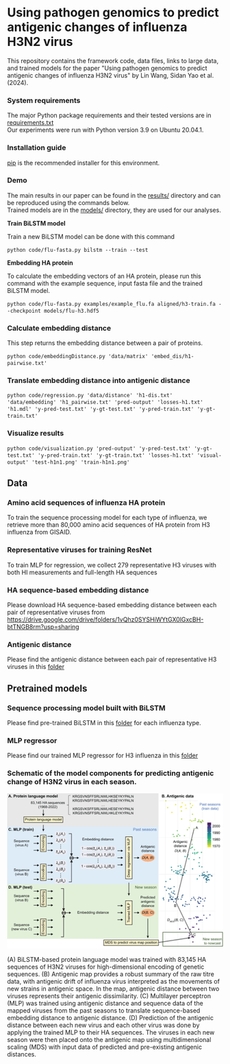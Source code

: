 # Using pathogen genomics to predict antigenic changes of influenza H3N2 virus
This repository contains the framework code, data files, links to large data, and trained models for the paper "Using pathogen genomics to predict antigenic changes of influenza H3N2 virus" by Lin Wang, Sidan Yao et al.(2024).

### System requirements
The major Python package requirements and their tested versions are in [requirements.txt](requirements.txt)    
Our experiments were run with Python version 3.9 on Ubuntu 20.04.1.

### Installation guide
[pip](https://packaging.python.org/en/latest/key_projects/#pip) is the recommended installer for this environment.  

### Demo

The main results in our paper can be found in the [results/](results) directory and can be reproduced using the commands below.  
Trained models are in the [models/](models) directory, they are used for our analyses.  

**Train BiLSTM model**

Train a new BiLSTM model can be done with this command

```
python code/flu-fasta.py bilstm --train --test
```

**Embedding HA protein**  

To calculate the embedding vectors of an HA protein, please run this command with the example sequence, input fasta file and the trained BiLSTM model.

```
python code/flu-fasta.py examples/example_flu.fa aligned/h3-train.fa --checkpoint models/flu-h3.hdf5
```

### Calculate embedding distance
This step returns the embedding distance between a pair of proteins.
```
python code/embeddingDistance.py 'data/matrix' 'embed_dis/h1-pairwise.txt'
```

### Translate embedding distance into antigenic distance 
```
python code/regression.py 'data/distance' 'h1-dis.txt' 'data/embedding' 'h1_pairwise.txt' 'pred-output' 'losses-h1.txt' 'h1.mdl' 'y-pred-test.txt' 'y-gt-test.txt' 'y-pred-train.txt' 'y-gt-train.txt'
```

### Visualize results
```
python code/visualization.py 'pred-output' 'y-pred-test.txt' 'y-gt-test.txt' 'y-pred-train.txt' 'y-gt-train.txt' 'losses-h1.txt' 'visual-output' 'test-h1n1.png' 'train-h1n1.png'
```

## Data

### Amino acid sequences of influenza HA protein
To train the sequence processing model for each type of influenza, we retrieve more than 80,000 amino acid sequences of HA protein from H3 influenza from GISAID.

### Representative viruses for training ResNet
To train MLP for regression, we collect 279 representative H3 viruses with both HI measurements and full-length HA sequences

### HA sequence-based embedding distance
Please download HA sequence-based embedding distance between each pair of representative viruses from https://drive.google.com/drive/folders/1vQhz0SYSHiWYtGX0lGxcBH-btTNGB8rm?usp=sharing

### Antigenic distance 
Please find the antigenic distance between each pair of representative H3 viruses in this [folder](data/distance/)

## Pretrained models

### Sequence processing model built with BiLSTM
Please find pre-trained BiLSTM in this [folder](/models/trained_sequence_models) for each influenza type.

### MLP regressor
Please find our trained MLP regressor for H3 influenza in this [folder](/models/trained_regression_models) 


### Schematic of the model components for predicting antigenic change of H3N2 virus in each season.

![Image text](https://github.com/AntigenicStudy/AntigenicMapping/blob/main/img/Fig1_ABCD.jpg)

(A) BiLSTM-based protein language model was trained with 83,145 HA sequences of H3N2 viruses for high-dimensional encoding of genetic sequences. (B) Antigenic map provides a robust summary of the raw titre data, with antigenic drift of influenza virus interpreted as the movements of new strains in antigenic space. In the map, antigenic distance between two viruses represents their antigenic dissimilarity. (C) Multilayer perceptron (MLP) was trained using antigenic distance and sequence data of the mapped viruses from the past seasons to translate sequence-based embedding distance to antigenic distance. (D) Prediction of the antigenic distance between each new virus and each other virus was done by applying the trained MLP to their HA sequences. The viruses in each new season were then placed onto the antigenic map using multidimensional scaling (MDS) with input data of predicted and pre-existing antigenic distances.



